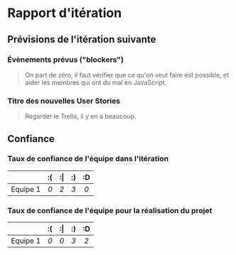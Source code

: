 # Rapport d'itération

## Prévisions de l'itération suivante  

### Évènements prévus ("blockers")

> On part de zéro, il faut vérifier que ce qu'on veut faire est possible, et aider les membres qui ont du mal en JavaScript.

### Titre des nouvelles User Stories  

> Regarder le Trello, il y en a beaucoup.

## Confiance 
### Taux de confiance de l'équipe dans l'itération

|          	| :( 	| :&#124; 	| :) 	| :D 	|
|:--------:	|:----:	|:----:	    |:----:	|:----:	|
| Equipe 1 	|  *0* 	|  *2* 	    |  *3* 	|  *0* 	|

### Taux de confiance de l'équipe pour la réalisation du projet

|          	| :( 	| :&#124; 	| :) 	| :D 	|
|:--------:	|:----:	|:----:	    |:----:	|:----:	|
| Equipe 1 	|  *0* 	|  *0* 	    |  *3* 	|  *2* 	|

 
 

